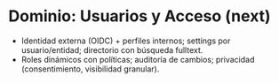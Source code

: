 # Dominio: Usuarios y Acceso (next)

- Identidad externa (OIDC) + perfiles internos; settings por usuario/entidad; directorio con búsqueda fulltext.
- Roles dinámicos con políticas; auditoría de cambios; privacidad (consentimiento, visibilidad granular).
